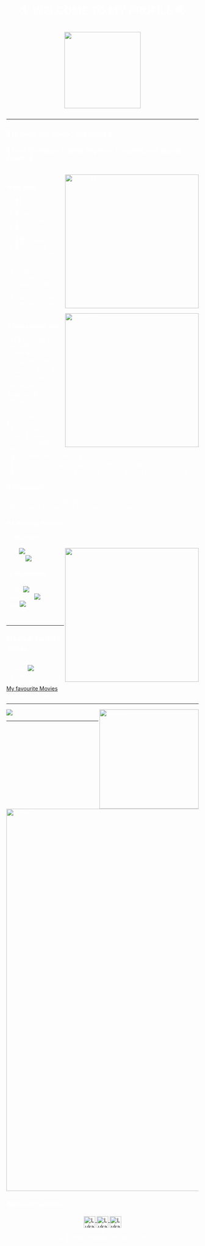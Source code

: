 <html>
<div style="background-image: url('https://coolwallpapers.me/picsup/5688007-dark-grey-wallpapers.jpg');">
<head>
<meta name="viewport" content="width=device-width, maximum-scale=1.0, initial-scale=1.0, user-scalable=no">
    <link rel="manifest" href="/manifest.json"><!-- Note manifest is in the header -->
    <link rel="stylesheet" href="styles.css">
<font color="white">
<h1><p align="middle">🌎 WELCOME TO MY PROFILE 🌏<p /> 
<div style="text-align: center;">
<img  align="middle" width="200px" src="https://user-images.githubusercontent.com/94582919/142384353-bd9f0ef8-3a22-454c-a96d-43c42e90c9ae.gif"/>
</div>
<hr />
  
<h3>👋 Hi there, I'm Thành _ aka Lukas 👋 </h3>

<h3> 🤘 I'm a Freshman, Coding Beginner, Cinephile, and Sports Lover!! 🤘 </h3>  
<br />
<img align="right" alt="Profile gif" width="350px" src="https://user-images.githubusercontent.com/94582919/142376415-26d9dc0a-8ea6-43bd-8f65-25a1b362ca8a.gif" />

<head />

<body>
<p>
<h3> 🔥 My Info: </h3>

- 👦🏻 Full name: Trần Xuân Thành <br />
- 📆 Date of birth: 29/10/2003	<br />
- 🚪 Living in HoChiMinh City	<br />
- 👨🏻‍🎓 Freshman	<br />
- 📝 Faculty of Computer Science 
<br />
- 🏫 University of Information Technology - VNU HCM	<br />
- 💼 Want to be a great Programmer in the future	<br />
<img align="right" alt="Profile gif" width="350px" src="https://user-images.githubusercontent.com/94582919/142390926-92a232b7-e3ea-4f10-b281-f514763acb54.jpg" />
</p>
<p>
<h3> 🔥 More about me </h3>
- 👨🏽‍💻 Currently on track with C++, Python 💻	<br />
- 🏆 Sports Lover: watch UFC, NBA, All football leagues.	<br />
- ⛹️‍♂️ Playing Basketball 🏀	<br />
- ⚽️ Huge fan of Liverpool _ "YOU'LL NEVER WALK ALONE" 📯	<br />
- 🎼 Love classical Music, 🎹 Favourite composer: Beethoven, Chopin	<br />
- 🎬 A member of Cinephiles 🎥	<br />
- 👯 I’m looking for groups to learn programming together	<br />
- 🥅 2021 Goals: Learn new things and become a better version of myself	<br />
</p>
<p>
<h3> 🔥 Education: </h3>
2018-2021: Trung Vuong High School
<br />
2021-Present: University of Information Technology
<br />
</p>
<p>
<h3> 🔥 Learning Process: </h3>
<h4> <b> <i> +) ⚙️Current: </i> </b> </h4> 
<img align="right" alt="Profile gif" width="350px" src="https://user-images.githubusercontent.com/94582919/142391680-fbbe1382-9687-407d-aee9-7de0ce10cd7e.gif" />
 C++  <img src="https://img.icons8.com/color/24/000000/c-plus-plus-logo.png"/> <br />
 Python  <img src="https://img.icons8.com/color/24/000000/python--v1.png"/>  <br />
<h4> <b> <i> +) 🛠Upcoming:</i></b></h4>  
 HTML  <img src="https://img.icons8.com/color/24/000000/html-5--v1.png"/>  <br />
 Javascript  <img src="https://img.icons8.com/color/24/000000/javascript--v2.png"/>  <br />
 Java  <img src="https://img.icons8.com/color/24/000000/java-coffee-cup-logo--v2.png"/>  </p>
<br />
<hr />
<h3> 📺 Latest YouTube Videos </h3>
-Subscribe to my channel
   <a href="https://www.youtube.com/channel/UCIZpbA88vSyTWj1FEX0unaQ">
   <img  src="https://img.shields.io/youtube/channel/subscribers/UCIZpbA88vSyTWj1FEX0unaQ?style=social" >
   </a>

<br />
<!-- YOUTUBE:START -->
- 🔭 I just launched my first Youtube video:<a href="https://www.youtube.com/watch?v=NR9eAngt2YM&t=1s"> My favourite Movies</a> 

<br />
- (To be continued)

<!-- YOUTUBE:END -->

<hr />

<img src="https://github-readme-stats.vercel.app/api?username=LukasAbraham&show_icons=true&theme=radical">
<img align="right" alt="Profile gif" width="260px" src="https://user-images.githubusercontent.com/94582919/142384547-156a8104-7e50-4711-ab0c-aae925badebb.gif" />

<hr />

<img align="middle" alt="Profile gif" width="1000px" src="https://user-images.githubusercontent.com/94582919/142397841-42f9d143-f630-440f-930f-861b59462b9d.gif" />   
  
<h3> ☎️Connect with me📞: </h3>
<div style="text-align: center;">
<a href="https://www.youtube.com/channel/UCIZpbA88vSyTWj1FEX0unaQ">
   <img  align="middle" alt="LukasAbraham | YouTube" width="30px" src="https://www.iconpacks.net/icons/2/free-youtube-logo-icon-2431-thumb.png" >
   </a>

<a href="https://www.facebook.com/profile.php?id=100026032879648">
   <img  align="middle" alt="LukasAbraham | Facebook" width="30px" src="https://upload.wikimedia.org/wikipedia/commons/thumb/f/fb/Facebook_icon_2013.svg/1200px-Facebook_icon_2013.svg.png" >
   </a>
   
<a href="https://twitter.com/ThnhTrn39643075">
   <img  align="middle" alt="LukasAbraham | Twitter" width="30px" src="https://upload.wikimedia.org/wikipedia/sco/thumb/9/9f/Twitter_bird_logo_2012.svg/1200px-Twitter_bird_logo_2012.svg.png" >
   </a>
<br />
or
<br />
via 📧 Email: thanhthcsab@gmail.com
<br />
</div>

  

<body />
<html />
